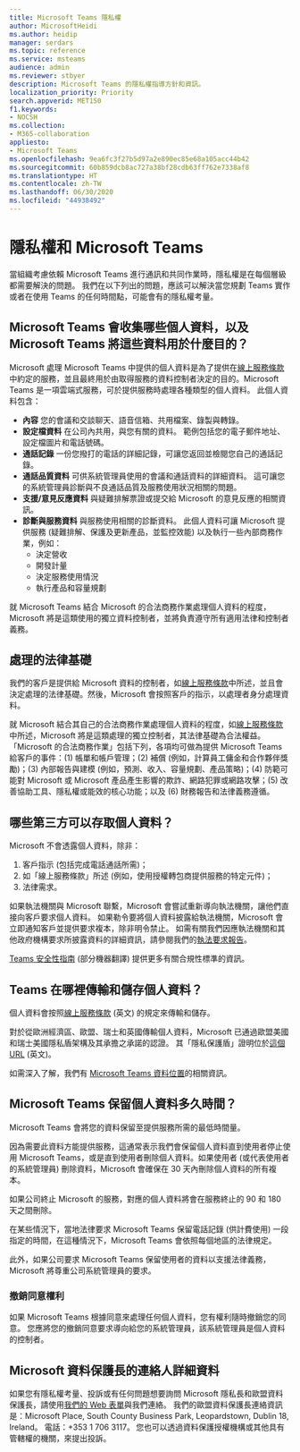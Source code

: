 ```yaml
---
title: Microsoft Teams 隱私權
author: MicrosoftHeidi
ms.author: heidip
manager: serdars
ms.topic: reference
ms.service: msteams
audience: admin
ms.reviewer: stbyer
description: Microsoft Teams 的隱私權指導方針和資訊。
localization_priority: Priority
search.appverid: MET150
f1.keywords:
- NOCSH
ms.collection:
- M365-collaboration
appliesto:
- Microsoft Teams
ms.openlocfilehash: 9ea6fc3f27b5d97a2e890ec85e68a105acc44b42
ms.sourcegitcommit: 60b859dcb8ac727a38bf28cdb63ff762e7338af8
ms.translationtype: HT
ms.contentlocale: zh-TW
ms.lasthandoff: 06/30/2020
ms.locfileid: "44938492"
---
```

# <a name="privacy-and-microsoft-teams"></a>隱私權和 Microsoft Teams

當組織考慮依賴 Microsoft Teams 進行通訊和共同作業時，隱私權是在每個層級都需要解決的問題。 我們在以下列出的問題，應該可以解決當您規劃 Teams 實作或者在使用 Teams 的任何時間點，可能會有的隱私權考量。

## <a name="what-personal-data-does-microsoft-teams-collect-and-for-what-purposes-does-microsoft-teams-use-this-data"></a>Microsoft Teams 會收集哪些個人資料，以及 Microsoft Teams 將這些資料用於什麼目的？

Microsoft 處理 Microsoft Teams 中提供的個人資料是為了提供在[線上服務條款](https://go.microsoft.com/fwlink/p/?linkid=2050263)中約定的服務，並且最終用於由取得服務的資料控制者決定的目的。Microsoft Teams 是一項雲端式服務，可於提供服務時處理各種類型的個人資料。 此個人資料包含：

- **內容** 您的會議和交談聊天、語音信箱、共用檔案、錄製與轉錄。
- **設定檔資料** 在公司內共用，與您有關的資料。 範例包括您的電子郵件地址、設定檔圖片和電話號碼。
- **通話記錄** 一份您撥打的電話的詳細記錄，可讓您返回並檢閱您自己的通話記錄。
- **通話品質資料** 可供系統管理員使用的會議和通話資料的詳細資料。 這可讓您的系統管理員診斷與不良通話品質及服務使用狀況相關的問題。
- **支援/意見反應資料** 與疑難排解票證或提交給 Microsoft 的意見反應的相關資訊。
- **診斷與服務資料** 與服務使用相關的診斷資料。 此個人資料可讓 Microsoft 提供服務 (疑難排解、保護及更新產品，並監控效能) 以及執行一些內部商務作業，例如：
  - 決定營收
  - 開發計量
  - 決定服務使用情況
  - 執行產品和容量規劃

就 Microsoft Teams 結合 Microsoft 的合法商務作業處理個人資料的程度，Microsoft 將是這類使用的獨立資料控制者，並將負責遵守所有適用法律和控制者義務。

## <a name="legal-basis-of-processing"></a>處理的法律基礎  

我們的客戶是提供給 Microsoft 資料的控制者，如[線上服務條款](https://go.microsoft.com/fwlink/p/?linkid=2050263)中所述，並且會決定處理的法律基礎。然後，Microsoft 會按照客戶的指示，以處理者身分處理資料。

就 Microsoft 結合其自己的合法商務作業處理個人資料的程度，如[線上服務條款](https://go.microsoft.com/fwlink/p/?linkid=2050263)中所述，Microsoft 將是這類處理的獨立控制者，其法律基礎為合法權益。 「Microsoft 的合法商務作業」包括下列，各項均可做為提供 Microsoft Teams 給客戶的事件：(1) 帳單和帳戶管理；(2) 補償 (例如，計算員工傭金和合作夥伴獎勵)；(3) 內部報告與建模 (例如，預測、收入、容量規劃、產品策略)；(4) 防範可能對 Microsoft 或 Microsoft 產品產生影響的欺詐、網路犯罪或網路攻擊；(5) 改善協助工具、隱私權或能效的核心功能；以及 (6) 財務報告和法律義務遵循。

## <a name="what-third-parties-have-access-to-personal-data"></a>哪些第三方可以存取個人資料？

Microsoft 不會透露個人資料，除非：

1. 客戶指示 (包括完成電話通話所需)；
1. 如「線上服務條款」所述 (例如，使用授權轉包商提供服務的特定元件)；
1. 法律需求。

如果執法機關與 Microsoft 聯繫，Microsoft 會嘗試重新導向執法機關，讓他們直接向客戶要求個人資料。 如果勒令要將個人資料披露給執法機關，Microsoft 會立即通知客戶並提供要求複本，除非明令禁止。 如需有關我們因應執法機關和其他政府機構要求所披露資料的詳細資訊，請參閱我們的[執法要求報告](https://www.microsoft.com/corporate-responsibility/law-enforcement-requests-report)。

[Teams 安全性指南](https://docs.microsoft.com/microsoftteams/security-compliance-overview#compliance-standards) (部分機器翻譯) 提供更多有關合規性標準的資訊。

## <a name="where-does-teams-transfer-and-store-personal-data"></a>Teams 在哪裡傳輸和儲存個人資料？

個人資料會按照[線上服務條款](https://go.microsoft.com/fwlink/p/?linkid=2050263) (英文) 的規定來傳輸和儲存。

對於從歐洲經濟區、歐盟、瑞士和英國傳輸個人資料，Microsoft 已通過歐盟美國和瑞士美國隱私盾架構及其承擔之承諾的認證。 其「隱私保護盾」證明位於[這個 URL](https://www.privacyshield.gov/participant?id=a2zt0000000KzNaAAK&status=Active) (英文)。

如需深入了解，我們有 [Microsoft Teams 資料位置](location-of-data-in-teams.md)的相關資訊。

## <a name="how-long-does-microsoft-teams-retain-personal-data"></a>Microsoft Teams 保留個人資料多久時間？

Microsoft Teams 會將您的資料保留至提供服務所需的最低時間量。

因為需要此資料方能提供服務，這通常表示我們會保留個人資料直到使用者停止使用 Microsoft Teams，或是直到使用者刪除個人資料。如果使用者 (或代表使用者的系統管理員) 刪除資料，Microsoft 會確保在 30 天內刪除個人資料的所有複本。

如果公司終止 Microsoft 的服務，對應的個人資料將會在服務終止的 90 和 180 天之間刪除。

在某些情況下，當地法律要求 Microsoft Teams 保留電話記錄 (供計費使用) 一段指定的時間，在這種情況下，Microsoft Teams 會依照每個地區的法律規定。

此外，如果公司要求 Microsoft Teams 保留使用者的資料以支援法律義務，Microsoft 將尊重公司系統管理員的要求。

### <a name="right-to-withdraw-consent"></a>撤銷同意權利

如果 Microsoft Teams 根據同意來處理任何個人資料，您有權利隨時撤銷您的同意。 您應將您的撤銷同意要求導向給您的系統管理員，該系統管理員是個人資料的控制者。

## <a name="contact-details-of-microsofts-data-protection-officer"></a>Microsoft 資料保護長的連絡人詳細資料

如果您有隱私權考量、投訴或有任何問題想要詢問 Microsoft 隱私長和歐盟資料保護長，請使用[我們的 Web 表單](https://go.microsoft.com/fwlink/?LinkId=321116)與我們連絡。 我們的歐盟資料保護長連絡資訊是：Microsoft Place, South County Business Park, Leopardstown, Dublin 18, Ireland。 電話：+353 1 706 3117。 您也可以透過資料保護授權機構或其他具有管轄權的機關，來提出投訴。
